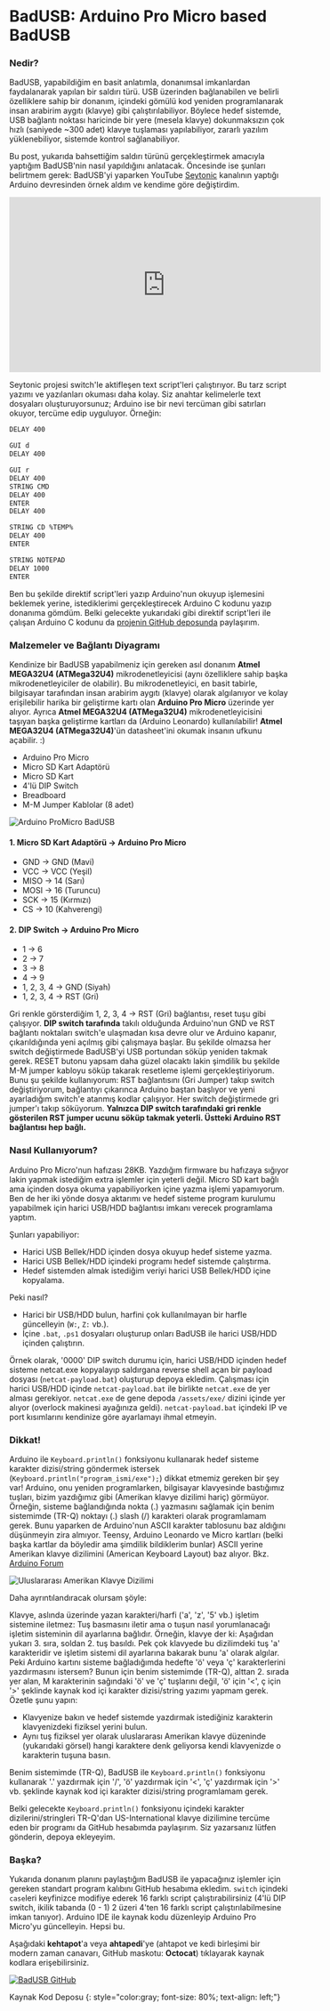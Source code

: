 # BadUSB: Arduino Pro Micro based BadUSB

### **Nedir?**

BadUSB, yapabildiğim en basit anlatımla, donanımsal imkanlardan faydalanarak
yapılan bir saldırı türü. USB üzerinden bağlanabilen ve belirli özelliklere
sahip bir donanım, içindeki gömülü kod yeniden programlanarak insan arabirim
aygıtı (klavye) gibi çalıştırılabiliyor. Böylece hedef sistemde, USB bağlantı
noktası haricinde bir yere (mesela klavye) dokunmaksızın çok hızlı (saniyede
~300 adet) klavye tuşlaması yapılabiliyor, zararlı yazılım yüklenebiliyor,
sistemde kontrol sağlanabiliyor.

Bu post, yukarıda bahsettiğim saldırı türünü gerçekleştirmek amacıyla yaptığım
BadUSB'nin nasıl yapıldığını anlatacak. Öncesinde ise şunları belirtmem gerek:
BadUSB'yi yaparken YouTube
[Seytonic](https://www.youtube.com/channel/UCW6xlqxSY3gGur4PkGPEUeA) kanalının
yaptığı Arduino devresinden örnek aldım ve kendime göre değiştirdim.

<iframe width="560" height="315" src="https://www.youtube.com/embed/QrwqeI99I8E" frameborder="0" allow="accelerometer; autoplay; clipboard-write; encrypted-media; gyroscope; picture-in-picture" allowfullscreen></iframe>

Seytonic projesi switch'le aktifleşen text script'leri çalıştırıyor. Bu tarz
script yazımı ve yazılanları okuması daha kolay. Siz anahtar kelimelerle text
dosyaları oluşturuyorsunuz; Arduino ise bir nevi tercüman gibi satırları
okuyor, tercüme edip uyguluyor. Örneğin:

```txt
DELAY 400

GUI d
DELAY 400

GUI r
DELAY 400
STRING CMD
DELAY 400
ENTER
DELAY 400

STRING CD %TEMP%
DELAY 400
ENTER

STRING NOTEPAD
DELAY 1000
ENTER
```

Ben bu şekilde direktif script'leri yazıp Arduino'nun okuyup işlemesini
beklemek yerine, istediklerimi gerçekleştirecek Arduino C kodunu yazıp
donanıma gömdüm. Belki gelecekte yukarıdaki gibi direktif script'leri ile
çalışan Arduino C kodunu da [projenin GitHub
deposunda](https://github.com/nuriacar/badusb) paylaşırım.

### **Malzemeler ve Bağlantı Diyagramı**

Kendinize bir BadUSB yapabilmeniz için gereken asıl donanım **Atmel MEGA32U4
(ATMega32U4)** mikrodenetleyicisi (aynı özelliklere sahip başka
mikrodenetleyiciler de olabilir). Bu mikrodenetleyici, en basit tabirle,
bilgisayar tarafından insan arabirim aygıtı (klavye) olarak algılanıyor ve
kolay erişilebilir harika bir geliştirme kartı olan **Arduino Pro Micro**
üzerinde yer alıyor. Ayrıca **Atmel MEGA32U4 (ATMega32U4)**
mikrodenetleyicisini taşıyan başka geliştirme kartları da (Arduino Leonardo)
kullanılabilir! **Atmel MEGA32U4 (ATMega32U4)**'ün datasheet'ini okumak
insanın ufkunu açabilir. :)

+ Arduino Pro Micro
+ Micro SD Kart Adaptörü
+ Micro SD Kart
+ 4'lü DIP Switch
+ Breadboard
+ M-M Jumper Kablolar (8 adet)

![Arduino ProMicro BadUSB](/assets/img/arduino-pro-micro-badusb.png)

#### **1. Micro SD Kart Adaptörü → Arduino Pro Micro**

+ GND  → GND (Mavi)
+ VCC  → VCC (Yeşil)
+ MISO → 14  (Sarı)
+ MOSI → 16  (Turuncu)
+ SCK  → 15  (Kırmızı)
+ CS   → 10  (Kahverengi)

#### **2. DIP Switch → Arduino Pro Micro**

+ 1 → 6
+ 2 → 7
+ 3 → 8
+ 4 → 9
+ 1, 2, 3, 4 → GND (Siyah)
+ 1, 2, 3, 4 → RST (Gri)

Gri renkle görsterdiğim 1, 2, 3, 4 → RST (Gri) bağlantısı, reset tuşu gibi
çalışıyor. **DIP switch tarafında** takılı olduğunda Arduino'nun GND ve RST
bağlantı noktaları switch'e ulaşmadan kısa devre olur ve Arduino kapanır,
çıkarıldığında yeni açılmış gibi çalışmaya başlar. Bu şekilde olmazsa her
switch değiştirmede BadUSB'yi USB portundan söküp yeniden takmak gerek. RESET
butonu yapsam daha güzel olacaktı lakin şimdilik bu şekilde M-M jumper kabloyu
söküp takarak resetleme işlemi gerçekleştiriyorum. Bunu şu şekilde
kullanıyorum: RST bağlantısını (Gri Jumper) takıp switch değiştiriyorum,
bağlantıyı çıkarınca Arduino baştan başlıyor ve yeni ayarladığım switch'e
atanmış kodlar çalışıyor. Her switch değiştirmede gri jumper'ı takıp
söküyorum. **Yalnızca DIP switch tarafındaki gri renkle gösterilen RST jumper
ucunu söküp takmak yeterli. Üstteki Arduino RST bağlantısı hep bağlı.**

### **Nasıl Kullanıyorum?**

Arduino Pro Micro'nun hafızası 28KB. Yazdığım firmware bu hafızaya sığıyor
lakin yapmak istediğim extra işlemler için yeterli değil. Micro SD kart bağlı
ama içinden dosya okuma yapabiliyorken içine yazma işlemi yapamıyorum. Ben de
her iki yönde dosya aktarımı ve hedef sisteme program kurulumu yapabilmek için
harici USB/HDD bağlantısı imkanı verecek programlama yaptım.

Şunları yapabiliyor:

+ Harici USB Bellek/HDD içinden dosya okuyup hedef sisteme yazma.
+ Harici USB Bellek/HDD içindeki programı hedef sistemde çalıştırma.
+ Hedef sistemden almak istediğim veriyi harici USB Bellek/HDD içine kopyalama.

Peki nasıl?

+ Harici bir USB/HDD bulun, harfini çok kullanılmayan bir harfle güncelleyin
  (`W:`, `Z:` vb.).
+ İçine `.bat`, `.ps1` dosyaları oluşturup onları BadUSB ile harici USB/HDD
  içinden çalıştırın.

Örnek olarak, '0000' DIP switch durumu için, harici USB/HDD içinden hedef
sisteme netcat.exe kopyalayıp saldırgana reverse shell açan bir payload
dosyası (`netcat-payload.bat`) oluşturup depoya ekledim. Çalışması için harici
USB/HDD içinde `netcat-payload.bat` ile birlikte `netcat.exe` de yer alması
gerekiyor. `netcat.exe` de gene depoda `/assets/exe/` dizini içinde yer alıyor
(overlock makinesi ayağınıza geldi). `netcat-payload.bat` içindeki IP ve port
kısımlarını kendinize göre ayarlamayı ihmal etmeyin.

### **Dikkat!**

Arduino ile `Keyboard.println()` fonksiyonu kullanarak hedef sisteme karakter
dizisi/string göndermek istersek (`Keyboard.println("program_ismi/exe");`)
dikkat etmemiz gereken bir şey var! Arduino, onu yeniden programlarken,
bilgisayar klavyesinde bastığımız tuşları, bizim yazdığımız gibi (Amerikan
klavye dizilimi hariç) görmüyor. Örneğin, sisteme bağlandığında nokta (.)
yazmasını sağlamak için benim sistemimde (TR-Q) noktayı (.) slash (/)
karakteri olarak programlamam gerek. Bunu yaparken de Arduino'nun ASCII
karakter tablosunu baz aldığını düşünmeyin zira almıyor. Teensy, Arduino
Leonardo ve Micro kartları (belki başka kartlar da böyledir ama şimdilik
bildiklerim bunlar) ASCII yerine Amerikan klavye dizilimini (American Keyboard
Layout) baz alıyor. Bkz. [Arduino
Forum](https://forum.arduino.cc/index.php?topic=418813.0)

![Uluslararası Amerikan Klavye Dizilimi](/assets/img/us-international-kb-layout.png)

Daha ayrıntılandıracak olursam şöyle:

Klavye, aslında üzerinde yazan karakteri/harfi ('a', 'z', '5' vb.) işletim
sistemine iletmez: Tuş basmasını iletir ama o tuşun nasıl yorumlanacağı
işletim sisteminin dil ayarlarına bağlıdır. Örneğin, klavye der ki: Aşağıdan
yukarı 3. sıra, soldan 2. tuş basıldı. Pek çok klavyede bu dizilimdeki tuş 'a'
karakteridir ve işletim sistemi dil ayarlarına bakarak bunu 'a' olarak
algılar. Peki Arduino kartını sisteme bağladığımda hedefte 'ö' veya 'ç'
karakterlerini yazdırmasını istersem? Bunun için benim sistemimde (TR-Q),
alttan 2. sırada yer alan, M karakterinin sağındaki 'ö' ve 'ç' tuşlarını
değil, 'ö' için '<', ç için '>' şeklinde kaynak kod içi karakter dizisi/string
yazımı yapmam gerek. Özetle şunu yapın:

+ Klavyenize bakın ve hedef sistemde yazdırmak istediğiniz karakterin
  klavyenizdeki fiziksel yerini bulun.
+ Aynı tuş fiziksel yer olarak uluslararası Amerikan klavye düzeninde
  (yukarıdaki görsel) hangi karaktere denk geliyorsa kendi klavyenizde o
  karakterin tuşuna basın.

Benim sistemimde (TR-Q), BadUSB ile `Keyboard.println()` fonksiyonu kullanarak
'.' yazdırmak için '/', 'ö' yazdırmak için '<', 'ç' yazdırmak için '>' vb.
şeklinde kaynak kod içi karakter dizisi/string programlamam gerek.

Belki gelecekte `Keyboard.println()` fonksiyonu içindeki karakter
dizilerini/stringleri TR-Q'dan US-International klavye dizilimine tercüme eden
bir programı da GitHub hesabımda paylaşırım. Siz yazarsanız lütfen gönderin,
depoya ekleyeyim.

### **Başka?**

Yukarıda donanım planını paylaştığım BadUSB ile yapacağınız işlemler için
gereken standart program kalıbını GitHub hesabıma ekledim. `switch` içindeki
`case`leri keyfinizce modifiye ederek 16 farklı script çalıştırabilirsiniz
(4'lü DIP switch, ikilik tabanda (0 - 1) 2 üzeri 4'ten 16 farklı script
çalıştırılabilmesine imkan tanıyor). Arduino IDE ile kaynak kodu düzenleyip
Arduino Pro Micro'yu güncelleyin. Hepsi bu.

Aşağıdaki **kehtapot**'a veya **ahtapedi**'ye (ahtapot ve kedi birleşimi bir
modern zaman canavarı, GitHub maskotu: **Octocat**) tıklayarak kaynak kodlara
erişebilirsiniz.

[![BadUSB GitHub](/assets/img/github-icon.png "BadUSB GitHub")](https://github.com/nuriacar/badusb)

Kaynak Kod Deposu
{: style="color:gray; font-size: 80%; text-align: left;"}

